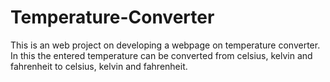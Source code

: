 # Temperature-Converter
This is an web project on developing a webpage on temperature converter. In this the entered temperature can be converted from celsius, kelvin and fahrenheit to celsius, kelvin and fahrenheit.
